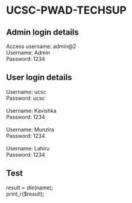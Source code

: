 # UCSC-PWAD-TECHSUP

## Admin login details
Access username: admin@2<br>
Username: Admin<br>
Password: 1234

## User login details
Username: ucsc<br>
Password: ucsc<br><br>
Username: Kavishka<br>
Password: 1234<br><br>
Username: Munzira<br>
Password: 1234<br><br>
Username: Lahiru<br>
Password: 1234<br>

## Test
$result = die($name);<br>
print_r($result);
